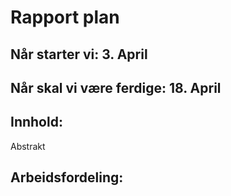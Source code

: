 # Rapport plan

## Når starter vi: 3. April

## Når skal vi være ferdige: 18. April

## Innhold:

Abstrakt

## Arbeidsfordeling: 